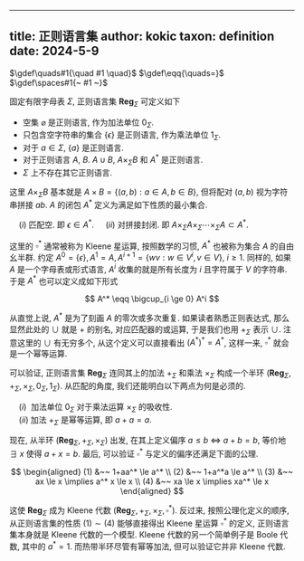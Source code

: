 
---
title: 正则语言集
author: kokic
taxon: definition
date: 2024-5-9
---

$\gdef\quads#1{\quad #1 \quad}$
$\gdef\eqq{\quads=}$
$\gdef\spaces#1{~ #1 ~}$

固定有限字母表 $\Sigma$, 正则语言集 $\textbf{Reg}_\Sigma$ 可定义如下 

* 空集 $\varnothing$ 是正则语言, 作为加法单位 $0_\Sigma$.
* 只包含空字符串的集合 $\{\epsilon\}$ 是正则语言, 作为乘法单位 $1_\Sigma$. 
* 对于 $a \in \Sigma$, $\{a\}$ 是正则语言.
* 对于正则语言 $A$, $B$. $A \cup B$, $A \times_\Sigma B$ 和 $A^*$ 是正则语言.
* $\Sigma$ 上不存在其它正则语言. 

这里 $A \times_\Sigma B$ 基本就是 
$A \times B = \{ (a, b) : a \in A, b \in B \}$, 但将配对 $(a, b)$ 视为字符串拼接 $a b$.
$A$ 的闭包 $A^*$ 定义为满足如下性质的最小集合. 

$\quad (i)$ 匹配空. 即 $\epsilon \in A^*$. $\quad (ii)$ 对拼接封闭. 即 $A \times_\Sigma A \times_\Sigma \cdots \times_\Sigma A \subset A^*$. 

这里的 $\square^*$ 通常被称为 Kleene 星运算, 按照数学的习惯, $A^*$ 也被称为集合 $A$ 的自由幺半群. 约定 $A^0 = \{\epsilon\}, A^1 = A, A^{i+1} = \{wv : w \in V^i, v \in V \}$, $i \ge 1$. 同样的, 如果 $A$ 是一个字母表或形式语言, $A^i$ 收集的就是所有长度为 $i$ 且字符属于 $V$ 的字符串. 于是 $A^*$ 也可以定义成如下形式

$$
A^* \eqq \bigcup_{i \ge 0} A^i
$$

从直觉上说, $A^*$ 是为了刻画 $A$ 的零次或多次重复. 如果读者熟悉正则表达式, 那么显然此处的 $\cup$ 就是 $+$ 的别名, 对应匹配器的或运算, 于是我们也用 $+_\Sigma$ 表示 $\cup$. 注意这里的 $\cup$ 有无穷多个, 从这个定义可以直接看出 $(A^*)^* = A^*$, 这样一来, $\square^*$ 就会是一个幂等运算. 

可以验证, 正则语言集 $\textbf{Reg}_\Sigma$ 连同其上的加法 $+_\Sigma$ 和乘法 $\times_\Sigma$ 构成一个半环 $(\textbf{Reg}_\Sigma, +_\Sigma, \times_\Sigma, 0_\Sigma, 1_\Sigma)$. 从匹配的角度, 我们还能明白以下两点为何是必须的. 

$\quad (i)~$ 加法单位 $0_\Sigma$ 对于乘法运算 $\times_\Sigma$ 的吸收性. \
$\quad (ii)$ 加法 $+_\Sigma$ 是幂等运算, 即 $a+a = a$. 

现在, 从半环 $(\textbf{Reg}_\Sigma, +_\Sigma, \times_\Sigma)$ 出发, 在其上定义偏序 $a \le b$ $\iff$ $a+b=b$, 等价地 $\exists ~ x$ 使得 $a+x = b$. 最后, 可以验证 $\square^*$ 与定义的偏序还满足下面的公理. 

$$
\begin{aligned}
(1) &~~ 1+aa^* \le a^* \\
(2) &~~ 1+a^*a \le a^* \\
(3) &~~ ax \le x \implies a^* x \le x \\
(4) &~~ xa \le x \implies xa^* \le x
\end{aligned}
$$

这使 $\textbf{Reg}_\Sigma$ 成为 Kleene 代数 $(\textbf{Reg}_\Sigma, +_\Sigma, \times_\Sigma, \square^*)$. 反过来, 按照公理化定义的顺序, 从正则语言集的性质 $(1)\sim(4)$ 能够直接得出 Kleene 星运算 $\square^*$ 的定义, 正则语言集本身就是 Kleene 代数的一个模型. Kleene 代数的另一个简单例子是 Boole 代数, 其中的 $a^* = 1$. 而热带半环尽管有幂等加法, 但可以验证它并非 Kleene 代数. 
